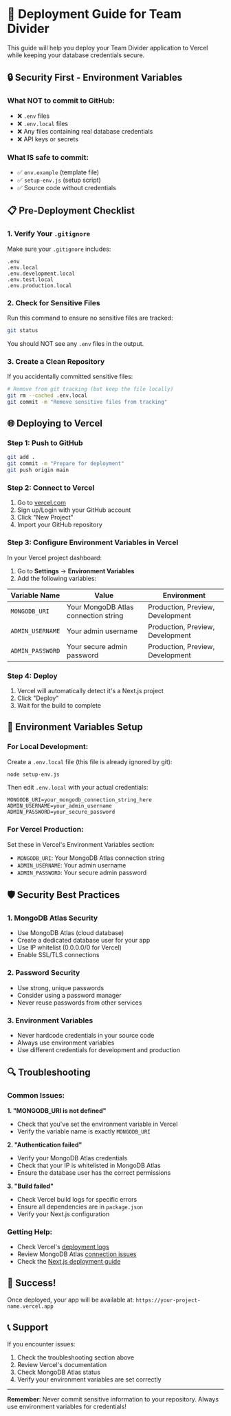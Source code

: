 # 🚀 Deployment Guide for Team Divider

This guide will help you deploy your Team Divider application to Vercel while keeping your database credentials secure.

## 🔒 Security First - Environment Variables

### What NOT to commit to GitHub:
- ❌ `.env` files
- ❌ `.env.local` files  
- ❌ Any files containing real database credentials
- ❌ API keys or secrets

### What IS safe to commit:
- ✅ `env.example` (template file)
- ✅ `setup-env.js` (setup script)
- ✅ Source code without credentials

## 📋 Pre-Deployment Checklist

### 1. Verify Your `.gitignore`
Make sure your `.gitignore` includes:
```
.env
.env.local
.env.development.local
.env.test.local
.env.production.local
```

### 2. Check for Sensitive Files
Run this command to ensure no sensitive files are tracked:
```bash
git status
```

You should NOT see any `.env` files in the output.

### 3. Create a Clean Repository
If you accidentally committed sensitive files:
```bash
# Remove from git tracking (but keep the file locally)
git rm --cached .env.local
git commit -m "Remove sensitive files from tracking"
```

## 🌐 Deploying to Vercel

### Step 1: Push to GitHub
```bash
git add .
git commit -m "Prepare for deployment"
git push origin main
```

### Step 2: Connect to Vercel
1. Go to [vercel.com](https://vercel.com)
2. Sign up/Login with your GitHub account
3. Click "New Project"
4. Import your GitHub repository

### Step 3: Configure Environment Variables in Vercel
In your Vercel project dashboard:

1. Go to **Settings** → **Environment Variables**
2. Add the following variables:

| Variable Name | Value | Environment |
|---------------|-------|-------------|
| `MONGODB_URI` | Your MongoDB Atlas connection string | Production, Preview, Development |
| `ADMIN_USERNAME` | Your admin username | Production, Preview, Development |
| `ADMIN_PASSWORD` | Your secure admin password | Production, Preview, Development |

### Step 4: Deploy
1. Vercel will automatically detect it's a Next.js project
2. Click "Deploy"
3. Wait for the build to complete

## 🔧 Environment Variables Setup

### For Local Development:
Create a `.env.local` file (this file is already ignored by git):
```bash
node setup-env.js
```

Then edit `.env.local` with your actual credentials:
```env
MONGODB_URI=your_mongodb_connection_string_here
ADMIN_USERNAME=your_admin_username
ADMIN_PASSWORD=your_secure_password
```

### For Vercel Production:
Set these in Vercel's Environment Variables section:
- `MONGODB_URI`: Your MongoDB Atlas connection string
- `ADMIN_USERNAME`: Your admin username
- `ADMIN_PASSWORD`: Your secure admin password

## 🛡️ Security Best Practices

### 1. MongoDB Atlas Security
- Use MongoDB Atlas (cloud database)
- Create a dedicated database user for your app
- Use IP whitelist (0.0.0.0/0 for Vercel)
- Enable SSL/TLS connections

### 2. Password Security
- Use strong, unique passwords
- Consider using a password manager
- Never reuse passwords from other services

### 3. Environment Variables
- Never hardcode credentials in your source code
- Always use environment variables
- Use different credentials for development and production

## 🔍 Troubleshooting

### Common Issues:

**1. "MONGODB_URI is not defined"**
- Check that you've set the environment variable in Vercel
- Verify the variable name is exactly `MONGODB_URI`

**2. "Authentication failed"**
- Verify your MongoDB Atlas credentials
- Check that your IP is whitelisted in MongoDB Atlas
- Ensure the database user has the correct permissions

**3. "Build failed"**
- Check Vercel build logs for specific errors
- Ensure all dependencies are in `package.json`
- Verify your Next.js configuration

### Getting Help:
- Check Vercel's [deployment logs](https://vercel.com/docs/concepts/projects/environment-variables)
- Review MongoDB Atlas [connection issues](https://docs.atlas.mongodb.com/troubleshoot-connection/)
- Check the [Next.js deployment guide](https://nextjs.org/docs/deployment)

## 🎉 Success!
Once deployed, your app will be available at:
`https://your-project-name.vercel.app`

## 📞 Support
If you encounter issues:
1. Check the troubleshooting section above
2. Review Vercel's documentation
3. Check MongoDB Atlas status
4. Verify your environment variables are set correctly

---

**Remember**: Never commit sensitive information to your repository. Always use environment variables for credentials!
